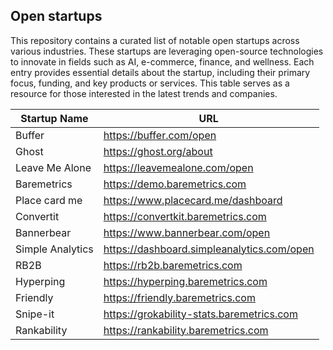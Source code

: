 ## Open startups

This repository contains a curated list of notable open startups across various industries. 
These startups are leveraging open-source technologies to innovate in fields such as AI, e-commerce, finance, and wellness. 
Each entry provides essential details about the startup, including their primary focus, funding, and key products or services. 
This table serves as a resource for those interested in the latest trends and companies.

| Startup Name | URL |
|--------------|----------|
| Buffer | https://buffer.com/open | 
| Ghost | https://ghost.org/about |
| Leave Me Alone | https://leavemealone.com/open | 
| Baremetrics | https://demo.baremetrics.com |
| Place card me | https://www.placecard.me/dashboard |
| Convertit | https://convertkit.baremetrics.com |
| Bannerbear | https://www.bannerbear.com/open |
| Simple Analytics | https://dashboard.simpleanalytics.com/open | 
| RB2B | https://rb2b.baremetrics.com | 
| Hyperping | https://hyperping.baremetrics.com | 
| Friendly | https://friendly.baremetrics.com |
| Snipe-it | https://grokability-stats.baremetrics.com |
| Rankability | https://rankability.baremetrics.com | 
